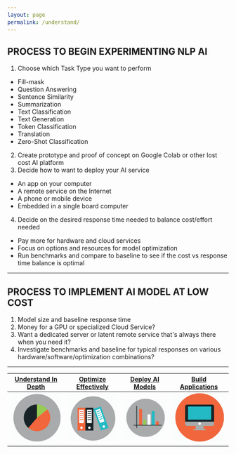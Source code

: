 ```yaml
---
layout: page
permalink: /understand/
---
```


## **PROCESS TO BEGIN EXPERIMENTING NLP AI**
1. Choose which Task Type you want to perform
  * Fill-mask
  * Question Answering
  * Sentence Similarity
  * Summarization
  * Text Classification
  * Text Generation
  * Token Classification
  * Translation
  * Zero-Shot Classification
2. Create prototype and proof of concept on Google Colab or other lost cost AI platform
3. Decide how to want to deploy your AI service
  * An app on your computer
  * A remote service on the Internet
  * A phone or mobile device
  * Embedded in a single board computer
 4. Decide on the desired response time needed to balance cost/effort needed
  * Pay more for hardware and cloud services
  * Focus on options and resources for model optimization
  * Run benchmarks and compare to baseline to see if the cost vs response time balance is optimal

<hr style="height:1px;border:none;color:#333;background-color:#333;" />

## **PROCESS TO IMPLEMENT AI MODEL AT LOW COST**
1. Model size and baseline response time
2. Money for a GPU or specialized Cloud Service?
3. Want a dedicated server or latent remote service that's always there when you need it?
4. Investigate benchmarks and baseline for typical responses on various hardware/software/optimization combinations?
<hr style="height:1px;border:none;color:#333;background-color:#333;" />

| <strong>[Understand In Depth](understand)</strong>|<strong>[Optimize Effectively](performance)</strong>|<strong>[Deploy AI Models](deploy)</strong>|<strong>[Build Applications](appdev)</strong>|
| :-: | :-: | :-: | :-: | 
| ![Google pic1](https://github.com/ActionPace/awslambda-huggingface-optimization-project/raw/master/images/Icon4.png)|![Google pic1](https://github.com/ActionPace/awslambda-huggingface-optimization-project/raw/master/images/Icon3.png)|![Google pic1](https://github.com/ActionPace/awslambda-huggingface-optimization-project/raw/master/images/Icon2.png)|![Google pic1](https://github.com/ActionPace/awslambda-huggingface-optimization-project/raw/master/images/icon1.png)|
